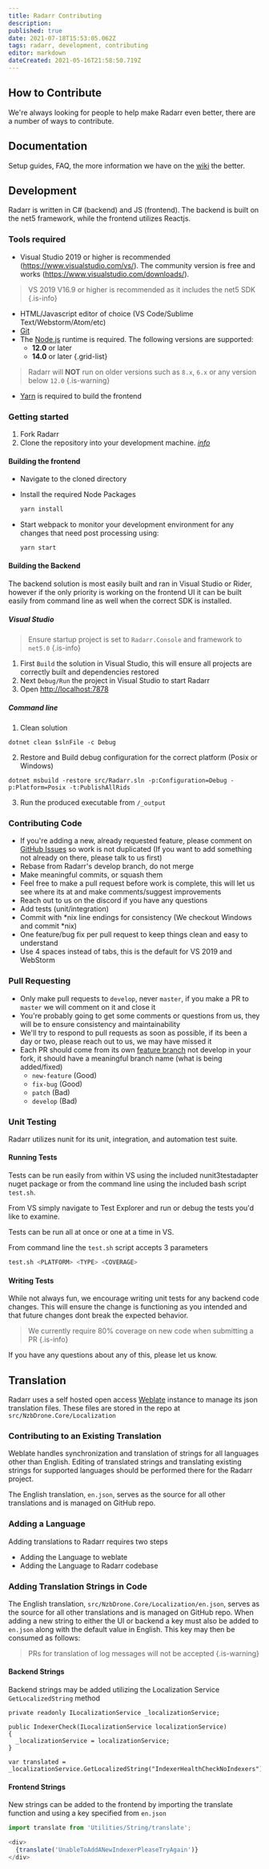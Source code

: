 ```yaml
---
title: Radarr Contributing
description: 
published: true
date: 2021-07-18T15:53:05.062Z
tags: radarr, development, contributing
editor: markdown
dateCreated: 2021-05-16T21:58:50.719Z
---
```


## How to Contribute

We're always looking for people to help make Radarr even better, there are a number of ways to contribute.

## Documentation

Setup guides, FAQ, the more information we have on the [wiki](https://wikijs.servarr.com/radarr) the better.

## Development

Radarr is written in C# (backend) and JS (frontend). The backend is built on the net5 framework, while the frontend utilizes Reactjs.

### Tools required

- Visual Studio 2019 or higher is recommended (<https://www.visualstudio.com/vs/>).  The community version is free and works (<https://www.visualstudio.com/downloads/>).

> VS 2019 V16.9 or higher is recommended as it includes the net5 SDK
{.is-info}

- HTML/Javascript editor of choice (VS Code/Sublime Text/Webstorm/Atom/etc)
- [Git](https://git-scm.com/downloads)
- The [Node.js](https://nodejs.org/) runtime is required. The following versions are supported:
  - **12.0** or later
  - **14.0** or later
{.grid-list}

> Radarr will **NOT** run on older versions such as `8.x`, `6.x` or any version below `12.0`
{.is-warning}

- [Yarn](https://yarnpkg.com/) is required to build the frontend

### Getting started

1. Fork Radarr
1. Clone the repository into your development machine. [*info*](https://docs.github.com/en/github/creating-cloning-and-archiving-repositories/cloning-a-repository-from-github)
#### Building the frontend
  - Navigate to the cloned directory
  - Install the required Node Packages

     ```bash
     yarn install
     ```

  - Start webpack to monitor your development environment for any changes that need post processing using:

     ```bash
     yarn start
     ```

#### Building the Backend

The backend solution is most easily built and ran in Visual Studio or Rider, however if the only priority is working on the frontend UI it can be built easily from command line as well when the correct SDK is installed.

##### Visual Studio

> Ensure startup project is set to `Radarr.Console` and    framework to `net5.0`
{.is-info}

1. First `Build` the solution in Visual Studio, this will ensure all projects are correctly built and dependencies restored
1. Next `Debug/Run` the project in Visual Studio to start Radarr
1. Open <http://localhost:7878>

##### Command line

1. Clean solution 

  ```
  dotnet clean $slnFile -c Debug
  ```

2. Restore and Build debug configuration for the correct platform (Posix or Windows)

```
dotnet msbuild -restore src/Radarr.sln -p:Configuration=Debug -p:Platform=Posix -t:PublishAllRids
```

3. Run the produced executable from `/_output`

### Contributing Code

- If you're adding a new, already requested feature, please comment on [GitHub Issues](https://github.com/Radarr/Radarr/issues "GitHub Issues") so work is not duplicated (If you want to add something not already on there, please talk to us first)
- Rebase from Radarr's develop branch, do not merge
- Make meaningful commits, or squash them
- Feel free to make a pull request before work is complete, this will let us see where its at and make comments/suggest improvements
- Reach out to us on the discord if you have any questions
- Add tests (unit/integration)
- Commit with \*nix line endings for consistency (We checkout Windows and commit \*nix)
- One feature/bug fix per pull request to keep things clean and easy to understand
- Use 4 spaces instead of tabs, this is the default for VS 2019 and WebStorm

### Pull Requesting

- Only make pull requests to `develop`, never `master`, if you make a PR to `master` we will comment on it and close it
- You're probably going to get some comments or questions from us, they will be to ensure consistency and maintainability
- We'll try to respond to pull requests as soon as possible, if its been a day or two, please reach out to us, we may have missed it
- Each PR should come from its own [feature branch](http://martinfowler.com/bliki/FeatureBranch.html) not develop in your fork, it should have a meaningful branch name (what is being added/fixed)
  - `new-feature` (Good)
  - `fix-bug` (Good)
  - `patch` (Bad)
  - `develop` (Bad)
  
### Unit Testing

Radarr utilizes nunit for its unit, integration, and automation test suite.

#### Running Tests

Tests can be run easily from within VS using the included nunit3testadapter nuget package or from the command line using the included bash script `test.sh`.

From VS simply navigate to Test Explorer and run or debug the tests you'd like to examine.

Tests can be run all at once or one at a time in VS.

From command line the `test.sh` script accepts 3 parameters

```bash
test.sh <PLATFORM> <TYPE> <COVERAGE>
```

#### Writing Tests

While not always fun, we encourage writing unit tests for any backend code changes. This will ensure the change is functioning as you intended and that future changes dont break the expected behavior.

> We currently require 80% coverage on new code when submitting a PR
{.is-info}

If you have any questions about any of this, please let us know.

## Translation

Radarr uses a self hosted open access [Weblate](https://translate.servarr.com) instance to manage its json translation files. These files are stored in the repo at `src/NzbDrone.Core/Localization`

### Contributing to an Existing Translation

Weblate handles synchronization and translation of strings for all languages other than English. Editing of translated strings and translating existing strings for supported languages should be performed there for the Radarr project.

The English translation, `en.json`, serves as the source for all other translations and is managed on GitHub repo.

### Adding a Language

Adding translations to Radarr requires two steps

- Adding the Language to weblate
- Adding the Language to Radarr codebase

### Adding Translation Strings in Code

The English translation, `src/NzbDrone.Core/Localization/en.json`, serves as the source for all other translations and is managed on GitHub repo. When adding a new string to either the UI or backend a key must also be added to `en.json` along with the default value in English. This key may then be consumed as follows:

> PRs for translation of log messages will not be accepted
{.is-warning}

#### Backend Strings

Backend strings may be added utilizing the Localization Service `GetLocalizedString` method

```dotnet
private readonly ILocalizationService _localizationService;

public IndexerCheck(ILocalizationService localizationService)
{
  _localizationService = localizationService;
}
        
var translated = _localizationService.GetLocalizedString("IndexerHealthCheckNoIndexers")
```

#### Frontend Strings

New strings can be added to the frontend by importing the translate function and using a key specified from `en.json`

```js
import translate from 'Utilities/String/translate';

<div>
  {translate('UnableToAddANewIndexerPleaseTryAgain')}
</div>
```
